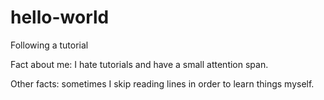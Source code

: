 # hello-world
Following a tutorial

Fact about me: I hate tutorials and have a small attention span.


Other facts: sometimes I skip reading lines in order to learn things myself.
